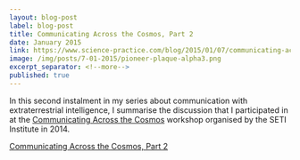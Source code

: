 ```yaml
---
layout: blog-post
label: blog-post
title: Communicating Across the Cosmos, Part 2
date: January 2015
link: https://www.science-practice.com/blog/2015/01/07/communicating-across-the-cosmos-2/
image: /img/posts/7-01-2015/pioneer-plaque-alpha3.png
excerpt_separator: <!--more-->
published: true
---
```


In this second instalment in my series about communication with extraterrestrial intelligence, I summarise the discussion that I participated in at the [Communicating Across the Cosmos](https://communicating.seti.org/) workshop organised by the SETI Institute in 2014.

<!--more-->

[Communicating Across the Cosmos, Part 2](https://www.science-practice.com/blog/2015/01/07/communicating-across-the-cosmos-2/)
